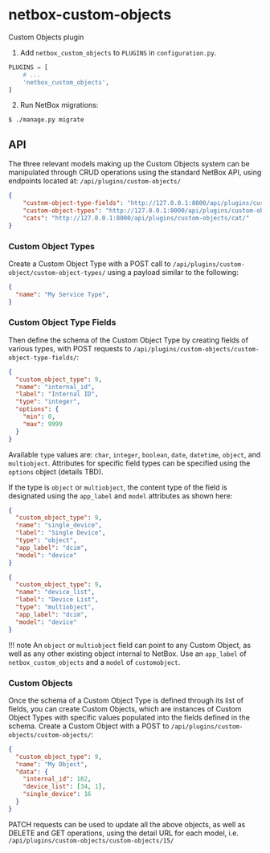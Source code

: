 # netbox-custom-objects
Custom Objects plugin

1. Add `netbox_custom_objects` to `PLUGINS` in `configuration.py`.

```python
PLUGINS = [
    # ...
    'netbox_custom_objects',
]
```

2. Run NetBox migrations:

```
$ ./manage.py migrate
```

## API

The three relevant models making up the Custom Objects system can be manipulated through CRUD operations using the 
standard NetBox API, using endpoints located at: `/api/plugins/custom-objects/`

```json
{
    "custom-object-type-fields": "http://127.0.0.1:8000/api/plugins/custom-objects/custom-object-type-fields/",
    "custom-object-types": "http://127.0.0.1:8000/api/plugins/custom-objects/custom-object-types/",
    "cats": "http://127.0.0.1:8000/api/plugins/custom-objects/cat/"
}
```

### Custom Object Types

Create a Custom Object Type with a POST call to `/api/plugins/custom-object/custom-object-types/` using a payload
similar to the following:

```json
{
  "name": "My Service Type",
}
```

### Custom Object Type Fields

Then define the schema of the Custom Object Type by creating fields of various types, with POST requests to
`/api/plugins/custom-objects/custom-object-type-fields/`:

```json
{
  "custom_object_type": 9,
  "name": "internal_id",
  "label": "Internal ID",
  "type": "integer",
  "options": {
    "min": 0,
    "max": 9999
  }
}
```

Available `type` values are: `char`, `integer`, `boolean`, `date`, `datetime`, `object`, and `multiobject`. Attributes for
specific field types can be specified using the `options` object (details TBD).

If the type is `object` or `multiobject`, the content type of the field is designated using the `app_label` and `model` attributes
as shown here:

```json
{
  "custom_object_type": 9,
  "name": "single_device",
  "label": "Single Device",
  "type": "object",
  "app_label": "dcim",
  "model": "device"
}
```

```json
{
  "custom_object_type": 9,
  "name": "device_list",
  "label": "Device List",
  "type": "multiobject",
  "app_label": "dcim",
  "model": "device"
}
```

!!! note
An `object` or `multiobject` field can point to any Custom Object, as well as any other existing object internal to NetBox.
Use an `app_label` of `netbox_custom_objects` and a `model` of `customobject`. 

### Custom Objects

Once the schema of a Custom Object Type is defined through its list of fields, you can create Custom Objects,
which are instances of Custom Object Types with specific values populated into the fields defined in the schema.
Create a Custom Object with a POST to `/api/plugins/custom-objects/custom-objects/`:

```json
{
  "custom_object_type": 9,
  "name": "My Object",
  "data": {
    "internal_id": 102,
    "device_list": [34, 1],
    "single_device": 16
  }
}
```

PATCH requests can be used to update all the above objects, as well as DELETE and GET operations, using the detail
URL for each model, i.e. `/api/plugins/custom-objects/custom-objects/15/`
